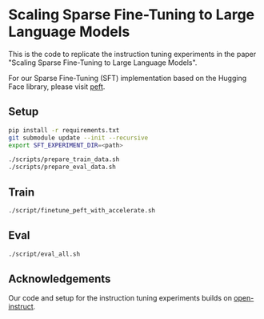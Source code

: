 # Scaling Sparse Fine-Tuning to Large Language Models

This is the code to replicate the instruction tuning experiments in the paper "Scaling Sparse Fine-Tuning to Large Language Models".

For our Sparse Fine-Tuning (SFT) implementation based on the Hugging Face library, please visit [peft](https://github.com/AlanAnsell/peft).

## Setup
```bash
pip install -r requirements.txt
git submodule update --init --recursive
export SFT_EXPERIMENT_DIR=<path>
```

```bash
./scripts/prepare_train_data.sh
./scripts/prepare_eval_data.sh
```

## Train

```bash
./script/finetune_peft_with_accelerate.sh
```

## Eval

```bash
./script/eval_all.sh
```

## Acknowledgements
Our code and setup for the instruction tuning experiments builds on [open-instruct](https://github.com/allenai/open-instruct).